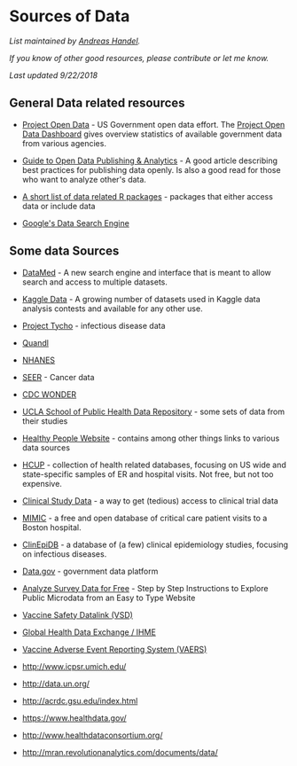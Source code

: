 # Sources of Data 

*List maintained by [Andreas Handel](http://handelgroup.uga.edu/).*

*If you know of other good resources, please contribute or let me know.*

*Last updated 9/22/2018*



## General Data related resources

* [Project Open Data](https://project-open-data.cio.gov/) - US Government open data effort. The [Project Open Data Dashboard](https://labs.data.gov/dashboard/offices) gives overview statistics of available government data from various agencies.

* [Guide to Open Data Publishing & Analytics](http://blog.kaggle.com/2016/10/21/a-guide-to-open-data-publishing-analytics/) - A good article describing best practices for publishing data openly. Is also a good read for those who want to analyze other's data.

* [A short list of data related R packages](https://rviews.rstudio.com/2017/11/01/r-data-packages/) - packages that either access data or include data

* [Google's Data Search Engine](https://toolbox.google.com/datasetsearch)

## Some data Sources

* [DataMed](https://datamed.org) - A new search engine and interface that is meant to allow search and access to multiple datasets.

* [Kaggle Data](https://www.kaggle.com/datasets) - A growing number of datasets used in Kaggle data analysis contests and available for any other use.

*  [Project Tycho](https://www.tycho.pitt.edu/) - infectious disease data

* [Quandl](http://www.quandl.com)

* [NHANES](http://www.cdc.gov/nchs/nhanes.htm)

* [SEER](http://seer.cancer.gov/) - Cancer data

* [CDC WONDER](http://wonder.cdc.gov/)

* [UCLA School of Public Health Data Repository](https://publicdata.ph.ucla.edu/pages/) - some sets of data from their studies

* [Healthy People Website](https://www.healthypeople.gov/) - contains among other things links to various data sources

* [HCUP](http://www.hcup-us.ahrq.gov)  - collection of health related databases, focusing on US wide and state-specific samples of ER and hospital visits. Not free, but not too expensive.

* [Clinical Study Data](clinicalstudydatarequest.com) - a way to get (tedious) access to clinical trial data

* [MIMIC](https://mimic.physionet.org/) - a free and open database of critical care patient visits to a Boston hospital.

* [ClinEpiDB](https://clinepidb.org) - a database of (a few) clinical epidemiology studies, focusing on infectious diseases. 

* [Data.gov](http://www.data.gov/>) - government data platform

* [Analyze Survey Data for Free](http://asdfree.com/) - Step by Step Instructions to Explore Public Microdata from an Easy to Type Website

* [Vaccine Safety Datalink (VSD)](https://www.cdc.gov/vaccinesafety/ensuringsafety/monitoring/vsd/accessing-data.html)

* [Global Health Data Exchange / IHME](http://ghdx.healthdata.org/)

* [Vaccine Adverse Event Reporting System (VAERS)](https://vaers.hhs.gov/)

-   http://www.icpsr.umich.edu/

-   <http://data.un.org/>

-   http://acrdc.gsu.edu/index.html

-   <https://www.healthdata.gov/>

-   <http://www.healthdataconsortium.org/>

-   <http://mran.revolutionanalytics.com/documents/data/>



